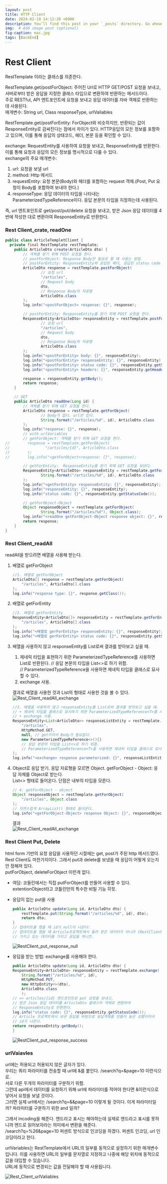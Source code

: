 ```yaml
---
layout: post
title: HTTP Client
date: 2024-02-19 14:12:20 +0900
description: You’ll find this post in your `_posts` directory. Go ahead and edit it and re-build the site to see your changes. # Add post description (optional)
img:  # Add image post (optional)
fig-caption: mac.jpg
tags: [BackEnd]
---
```

# Rest Client
RestTemplate 이라는 클래스를 의존한다.

RestTemplate.get/postForObject: 주어진 Url로 HTTP GET/POST 요청을 보내고, 서버로부터 받은 응답을 지정한 클래스 타입으로 변환하여 반환하는 메서드이다.  
주로 RESTful, API 엔트포인트에 요청을 보내고 응답 데이터를 자바 객체로 반환하는데 사용된다.  
매개변수: String url, Class<T> responseType, urlValiables

RestTemplate.get/postForEntity: ForObject와 비슷하지만, 반환되는 값이 ResponseEntity로 감싸진다는 점에서 차이가 있다. HTTP응답의 모든 정보를 포함하고 있으며, 이를 통해 응답의 상태코드, 헤더, 본문 등을 확인할 수 있다.

exchange: RequestEntity를 사용하여 요청을 보내고, ResponseEntity를 반환한다. 이를 통해 요청과 응답의 모든 정보를 명시적으로 다룰 수 있다.  
exchange의 주요 매개변수:  
1. url: 요청을 보낼 url
2. method: Http 메서드
3. requestEntity: 요청 본문(Body)와 헤더를 포함하는 request 객체.(Post, Put 요청이 Body를 포함하여 보내야 한다.)
4. responseType: 응답 데이터의 타입을 나타내는 ParameterizedTypeReference이다. 응답 본문의 타입을 지정하는데 사용된다.

즉, url 엔트포인트로 get/post/put/delete 요청을 보내고, 받은 Json 응답 데이터를 4번에 작성한 대로 변환아여 ResponseEntity로 반환한다.

### Rest Client_crate, readOne
```java
public class ArticleTempletClient {
  private final RestTemplate restTemplate;
    public ArticleDto create(ArticleDto dto) {
        // 객체를 받기 위해 POST 요청을 한다.
        // postForObject: Response Body만 필요로 할 때 사용는 방법.
        // postForEntity: ResponseEntity와 응답된 헤더, 응답된 status code 등을 보고 싶을 경우 사용.
        ArticleDto response = restTemplate.postForObject(
                // 요청 url
                "/articles",
                // Request body
                dto,
                // Response Body의 자료형
                ArticleDto.class
        );
        log.info("<postForObject> response: {}", response);

        // postForEntity: ResponseEntity를 받기 위해 POST 요청을 한다.
        ResponseEntity<ArticleDto> responseEntity = restTemplate.postForEntity(
                // 요청 url
                "/articles",
                // Request body
                dto,
                // Response Body의 자료형
                ArticleDto.class
        );
        log.info("<postForEntity> body: {}", responseEntity);
        log.info("<postForEntity> responseEntity: {}", responseEntity);
        log.info("<postForEntity> status code: {}", responseEntity.getStatusCode());
        log.info("<postForEntity> headers: {}", responseEntity.getHeaders());

        response = responseEntity.getBody();
        return response;
    }

    // GET
    public ArticleDto readOne(Long id) {
        // 객체를 받기 위해 GET 요청을 한다.
        ArticleDto response = restTemplate.getForObject(
                // Body가 없다. url만 있다.
                String.format("/articles/%d", id), ArticleDto.class
        );
        log.info("response: {}", response);
        // with urlVariables
        // getForObject: 객체를 받기 위해 GET 요청을 한다.
//        response = restTemplate.getForObject(
//                "/articles/{d}", ArticleDto.class
//        );
//        log.info("<getForObject>response: {}", response);

        // getForEntity:  ResponseEntity를 받기 위해 GET 요청을 보낸다.
        ResponseEntity<ArticleDto> responseEntity = restTemplate.getForEntity(
                String.format("/articles/%d", id), ArticleDto.class
        );
        log.info("<getForEntity> responseEntity: {}", responseEntity);
        log.info("responseEntity: {}", responseEntity);
        log.info("status code: {}", responseEntity.getStatusCode());

        // getForObject-Object
        Object responseObject = restTemplate.getForObject(
                String.format("/articles/%d"), Object.class);
        log.info("<readOne getForObject-Object response object: {}", responseObject.getClass());
        return response;
    }
}
```

### Rest Client_readAll
readAll을 받으려면 배열을 사용해 받는다.
1. 배열로 getForObject
    ```java
    //1. 배열로 getForObject
    ArticleDto[] response = restTemplate.getForObject(
        "/articles", ArticleDto[].class
    );
    log.info("response type: {}", response.getClass());
    ```
2. 배열로 getForEntity
    ```java
    //2. 배열로 getForEntity
    ResponseEntity<ArticleDto[]> responseEntity = restTemplate.getForEntity(
        "/articles", ArticleDto[].class
    );
    log.info("<배열로 gerForEntity> responseEntity: {}", responseEntity);
    log.info("<배열로 gerForEntity> status code: {}", responseEntity.getStatusCode());
    ```
3. 배열을 사용하지 않고 responseEntity를 List로써 결과를 받아보고 싶을 때.
    1. 제네릭 타입을 표현하기 위한 ParameterizedTypeReference<T>를 사용하면 List로 반환된다.
        // 응답 본문의 타입을 List<>로 하기 위함.  
        // ParameterizedTypeReference<T>을 사용하면 제네릭 타입을 클래스로 묘사할 수 있다.
    2. exchange 사용.

    결과로 배열을 사용한 것과 List의 형태로 사용한 것을 볼 수 있다.  
    ![Rest_Client_readAll_exchange](../assets/img/HTTP_Client/Rest_Client_exchangeAndArray.png)

    ```java
    //3. 배열을 사용하지 않고 responseEntity를 List로써 결과를 받아보고 싶을 때.
    // + 제네릭 타입을 클래스로 묘사하기 위한 ParameterizedTypeReference<T>를 사용하면 List로 반환된다.
    // + exchange 사용.
    ResponseEntity<List<ArticleDto>> responseListEntity = restTemplate.exchange(
        "/articles",
        HttpMethod.GET,
        null, // get이어서 Body가 필요없다.
        new ParameterizedTypeReference<>(){}
        // 응답 본문의 타입을 List<>로 하기 위함.
        // ParameterizedTypeReference<T>을 사용하면 제네릭 타입을 클래스로 묘사할 수 있다.
    );
    log.info("<exchange> response parameterized: {}", responseListEntity.getBody().getClass());
    ```

4. Object로 응답 받기.
    응답 자료형을 모르면 Object.
    getForObject - Object: 응답 자체를 Object로 받는다.  
    List<> 형태로 들어온다. 단점은 내부의 타입을 모른다.

    ```java
    // 4. getForObject - object
    Object responseObject = restTemplate.getForObject(
        "/articles", Object.class
    );
    // 자연스럽게 ArrayList() 형태로 들어온다.
    log.info("<getForObject-Object> response Object: {}", responseObject.getClass());
    ```
    결과  
    ![Rest_Client_readAll_exchange](../assets/img/HTTP_Client/Rest_Client_readAll_Object.png)

### Rest Client Put, Delete
html form 기반의 요청 응답을 사용하던 시절에는 get, post가 주된 http 메서드였다.  
Rest Client도 마찬가지이다. 그래서 put과 delete를 보냈을 때 응답이 어떻게 오는지 안 정해져 있다.  
putForObject, deleteForObject 이런게 없다.  
 * 여담: 코들린에서는 직접 putForObject를 만들어 사용할 수 있다. extentionObject라고 코틀린만의 특수한 비밀 기능 히힛. 

- 응답이 없는 put을 사용
    ```java
    public ArticleDto update(Long id, ArticleDto dto) {
        restTemplate.put(String.format("/articles/%d", id), dto);
        return dto;
    }
    // 업데이트를 했을 때 id가 null이 나온다:
    // 업데이트를 했을 때 Article프로젝트에서 돌려 받은 데이터가 아니라 (RestClient에서 put 응답을 받을 수 없음)
    // 가지고 있는 데이터를 가지고 응답을 하니깐.
    ```

    ![RestClient_put_response_null](../assets/img/HTTP_Client/Rest_Client_Put_response%20null.png)

- 응답을 받는 방법: exchange를 사용해야 한다.
    ```java
    public ArticleDto update(Long id, ArticleDto dto) {
    ResponseEntity<ArticleDto> responseEntity = restTemplate.exchange(
        String.format("/articles/%d", id),
        HttpMethod.PUT,
        new HttpEntity<>(dto),
        ArticleDto.class
        );
    // => articles/{id} 엔드포인트로 put 요청을 보내고, 
    // 받은 Json 응답 데이터를 ArticleDto 클래스의 객체로 변환하여
    // ResponseEntity로 반환한다.
    log.info("status code: {}", responseEntity.getStatusCode()); 
    // Article 프로젝트에서 보낸 응답을 바탕으로 응답객체를 만들어 놓은 상황이어서
    // id가 나온다.
    return responseEntity.getBody();
    }
    ```

    ![RestClient_put_response_success](../assets/img/HTTP_Client/Rest_Client_Put_response%20success.png)

### urlVaiavles
url에는 허용되고 허용되지 않은 글자가 있다.  
우리는 쿼리 파라미터를 전송할 때 url에 &를 붙인다. /search?q=&page=10 이런식으로.  
서로 다른 두개의 파라미터를 구분하기 위함.  
그런데 api에서 데이터를 요청하기 위해 url에 파라미터를 적어야 한다면 &이런식으로 넣어서 요청을 보낼 것이다.  
그러면 실제 url에서는 /search?q=&&page=10 이렇게 될 것이다. 이게 파라미터일까? 파라미터를 구분하기 위한 and 일까?

그래서 incoding을 해준다. 엔드라고 표시는 해야하는데 실제로 엔드라고 표시를 못하니까 엔드로 읽어보자라는 의미에서 변환을 해준다.  
/search?q=%26&page=10 퍼센트 방식으로 인코딩을 하겠다. 퍼센트 인코딩, url 인코딩이라고 한다.

urlVariables는 RestTemplate에서 URL의 일부를 동적으로 설정하기 위한 매개변수입니다. 이를 사용하면 URL의 일부를 문자열로 지정하고 나중에 해당 위치에 동적으로 값을 대입할 수 있습니다.  
URL에 동적으로 변경되는 값을 전달해야 할 때 사용됩니다. 

![Rest_Client_urlValiables](../assets/img/HTTP_Client/Rest_Client_urlValiables.png)

